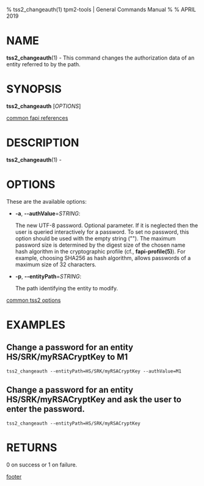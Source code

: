 % tss2_changeauth(1) tpm2-tools | General Commands Manual
%
% APRIL 2019

# NAME

**tss2_changeauth**(1) - This command changes the authorization data of an entity referred to by the path.

# SYNOPSIS

**tss2_changeauth** [*OPTIONS*]

[common fapi references](common/tss2-fapi-references.md)

# DESCRIPTION

**tss2_changeauth**(1) -

# OPTIONS

These are the available options:

  * **-a**, **\--authValue**=_STRING_:

    The new UTF-8 password. Optional parameter. If it is neglected then the user
    is queried interactively for a password. To set no password, this option
    should be used with the empty string ("").  The maximum password size is
    determined by the digest size of the chosen name hash algorithm in the
    cryptographic profile (cf., **fapi-profile(5)**). For example, choosing
    SHA256 as hash algorithm, allows passwords of a maximum size of 32
    characters.

  * **-p**, **\--entityPath**=_STRING_:

    The path identifying the entity to modify.

[common tss2 options](common/tss2-options.md)

# EXAMPLES

## Change a password for an entity HS/SRK/myRSACryptKey to M1
```
tss2_changeauth --entityPath=HS/SRK/myRSACryptKey --authValue=M1
```

## Change a password for an entity HS/SRK/myRSACryptKey and ask the user to enter the password.
```
tss2_changeauth --entityPath=HS/SRK/myRSACryptKey
```

# RETURNS

0 on success or 1 on failure.

[footer](common/footer.md)
